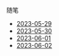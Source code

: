 随笔
* [2023-05-29](essay/2023-05-29.md)
* [2023-05-30](essay/2023-05-30.md)
* [2023-06-01](essay/2023-06-01.md)
* [2023-06-02](essay/2023-06-02.md)
